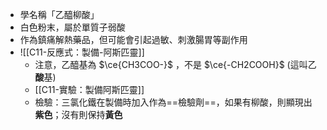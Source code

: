- 學名稱「乙醯柳酸」
- 白色粉末，屬於單質子弱酸
- 作為鎮痛解熱藥品，但可能會引起過敏、刺激腸胃等副作用
- ![[C11-反應式：製備-阿斯匹靈]]
	- 注意，乙醯基為 $\ce{CH3COO-}$ ，不是 $\ce{-CH2COOH}$ (這叫乙**酸**基)
	- [[C11-實驗：製備阿斯匹靈]]
	- 檢驗：三氯化鐵在製備時加入作為==檢驗劑==，如果有柳酸，則顯現出**紫色**；沒有則保持**黃色**
